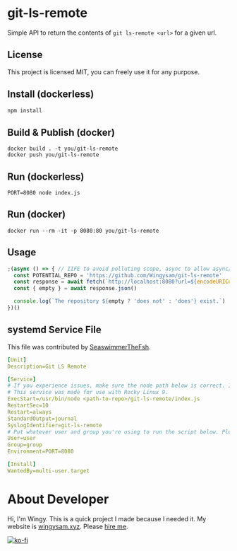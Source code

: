 # git-ls-remote

Simple API to return the contents of `git ls-remote <url>` for a given url.

## License

This project is licensed MIT, you can freely use it for any purpose.

## Install (dockerless)

```sh
npm install
```

## Build & Publish (docker)

```
docker build . -t you/git-ls-remote
docker push you/git-ls-remote
```

## Run (dockerless)

```
PORT=8080 node index.js
```

## Run (docker)

```
docker run --rm -it -p 8080:80 you/git-ls-remote
```

## Usage

```js
;(async () => { // IIFE to avoid polluting scope, async to allow async/await
  const POTENTIAL_REPO = 'https://github.com/Wingysam/git-ls-remote'
  const response = await fetch(`http://localhost:8080?url=${encodeURIComponent(POTENTIAL_REPO)}`)
  const { empty } = await response.json()

  console.log(`The repository ${empty ? 'does not' : 'does'} exist.`)
})()
```

## systemd Service File

This file was contributed by [SeaswimmerTheFsh](https://github.com/SeaswimmerTheFsh).
```yaml
[Unit]
Description=Git LS Remote

[Service]
# If you experience issues, make sure the node path below is correct. It could change depending on your system.
# This service was made for use with Rocky Linux 9.
ExecStart=/usr/bin/node <path-to-repo>/git-ls-remote/index.js
RestartSec=10
Restart=always
StandardOutput=journal
SyslogIdentifier=git-ls-remote
# Put whatever user and group you're using to run the script below. Please don't run this service as root, if you can avoid it.
User=user
Group=group
Environment=PORT=8080

[Install]
WantedBy=multi-user.target
```

# About Developer

Hi, I'm Wingy. This is a quick project I made because I needed it. My website is [wingysam.xyz](https://wingysam.xyz). Please [hire me](https://wingysam.xyz/hire).

[![ko-fi](https://www.ko-fi.com/img/githubbutton_sm.svg)](https://ko-fi.com/C1C2347HB)
